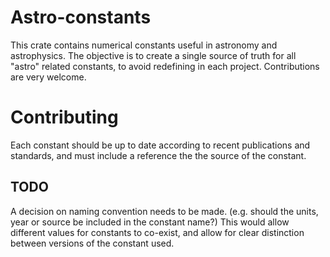 # Astro-constants
This crate contains numerical constants useful in astronomy and astrophysics.
The objective is to create a single source of truth for all "astro" related constants, to avoid redefining in each project.
Contributions are very welcome.

# Contributing
Each constant should be up to date according to recent publications and standards, and must include a reference the the source of the constant.

## TODO
A decision on naming convention needs to be made. (e.g. should the units, year or source be included in the constant name?)
This would allow different values for constants to co-exist, and allow for clear distinction between versions of the constant used.
